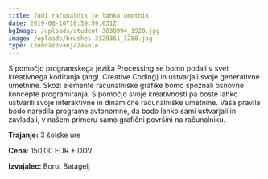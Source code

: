 ```yaml
---
title: Tudi računalnik je lahko umetnik
date: 2019-06-10T18:59:59.631Z
bgImage: /uploads/student-3038994_1920.jpg
image: /uploads/brushes-3129361_1280.jpg
type: izobrazevanjaZaSole
---
```

S pomočjo programskega jezika Processing se bomo podali v svet kreativnega kodiranja (angl. Creative Coding) in ustvarjali svoje generativne umetnine. Skozi elemente računalniške grafike bomo spoznali osnovne koncepte programiranja. S pomočjo svoje kreativnosti pa boste lahko ustvarili svoje interaktivne in dinamične računalniške umetnine. Vaša pravila bodo naredila programe avtonomne, da bodo lahko sami ustvarjali in zavladali, v našem primeru samo grafični površini na računalniku.

**Trajanje:** 3 šolske ure

**Cena:** 150,00 EUR + DDV

**Izvajalec:** Borut Batagelj

